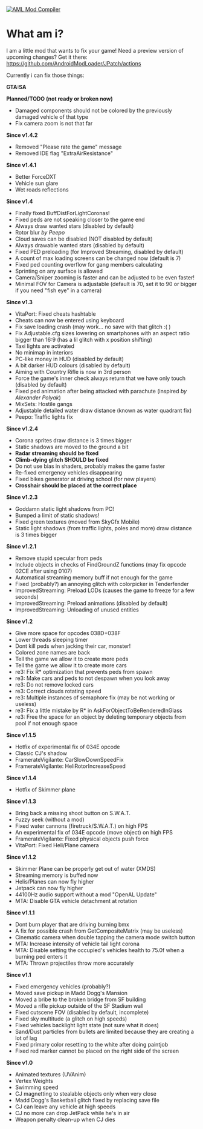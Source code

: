 [![AML Mod Compiler](https://github.com/AndroidModLoader/JPatch/actions/workflows/main.yml/badge.svg?branch=main)](https://github.com/AndroidModLoader/JPatch/actions/workflows/main.yml)

# What am i?
 I am a little mod that wants to fix your game!
 Need a preview version of upcoming changes? Get it there: https://github.com/AndroidModLoader/JPatch/actions

 Currently i can fix those things:
 
 **GTA:SA**

 **Planned/TODO (not ready or broken now)**
 - Damaged components should not be colored by the previously damaged vehicle of that type
 - Fix camera zoom is not that far

**Since v1.4.2**
 - Removed "Please rate the game" message
 - Removed IDE flag "ExtraAirResistance"

**Since v1.4.1**
 - Better ForceDXT
 - Vehicle sun glare
 - Wet roads reflections
 
**Since v1.4**
 - Finally fixed BuffDistForLightCoronas!
 - Fixed peds are not speaking closer to the game end
 - Always draw wanted stars (disabled by default)
 - Rotor blur *by Peepo*
 - Cloud saves can be disabled (NOT disabled by default)
 - Always drawable wanted stars (disabled by default)
 - Fixed PED preloading (for Improved Streaming, disabled by default)
 - A count of max loading screens can be changed now (default is 7)
 - Fixed ped counting overflow for gang members calculating
 - Sprinting on any surface is allowed
 - Camera/Sniper zooming is faster and can be adjusted to be even faster!
 - Minimal FOV for Camera is adjustable (default is 70, set it to 90 or bigger if you need "fish eye" in a camera)

 **Since v1.3**
 - VitaPort: Fixed cheats hashtable
 - Cheats can now be entered using keyboard
 - Fix save loading crash (may work... no save with that glitch :( )
 - Fix Adjustable.cfg sizes lowering on smartphones with an aspect ratio bigger than 16:9 (has a lil glitch with x position shifting)
 - Taxi lights are activated
 - No minimap in interiors
 - PC-like money in HUD (disabled by default)
 - A bit darker HUD colours (disabled by default)
 - Aiming with Country Rifle is now in 3rd person
 - Force the game's inner check always return that we have only touch (disabled by default)
 - Fixed ped animation after being attacked with parachute (inspired *by Alexander Polyak*)
 - MixSets: Hostile gangs
 - Adjustable detailed water draw distance (known as water quadrant fix)
 - Peepo: Traffic lights fix
 
 **Since v1.2.4**
 - Corona sprites draw distance is 3 times bigger
 - Static shadows are moved to the ground a bit
 - **Radar streaming should be fixed**
 - **Climb-dying glitch SHOULD be fixed**
 - Do not use bias in shaders, probably makes the game faster
 - Re-fixed emergency vehicles disappearing
 - Fixed bikes generator at driving school (for new players)
 - **Crosshair should be placed at the correct place**
 
 **Since v1.2.3**
 - Goddamn static light shadows from PC!
 - Bumped a limit of static shadows!
 - Fixed green textures (moved from SkyGfx Mobile)
 - Static light shadows (from traffic lights, poles and more) draw distance is 3 times bigger
 
 **Since v1.2.1**
 - Remove stupid specular from peds
 - Include objects in checks of FindGroundZ functions (may fix opcode 02CE after using 0107)
 - Automatical streaming memory buff if not enough for the game
 - Fixed (probably?) an annoying glitch with colorpicker in Tenderfender
 - ImprovedStreaming: Preload LODs (causes the game to freeze for a few seconds)
 - ImprovedStreaming: Preload animations (disabled by default)
 - ImprovedStreaming: Unloading of unused entities
 
 **Since v1.2**
 - Give more space for opcodes 038D+038F
 - Lower threads sleeping timer
 - Dont kill peds when jacking their car, monster!
 - Colored zone names are back
 - Tell the game we allow it to create more peds
 - Tell the game we allow it to create more cars
 - re3: Fix R\* optimization that prevents peds from spawn
 - re3: Make cars and peds to not despawn when you look away
 - re3: Do not remove locked cars
 - re3: Correct clouds rotating speed
 - re3: Multiple instances of semaphore fix (may be not working or useless)
 - re3: Fix a little mistake by R\* in AskForObjectToBeRenderedInGlass
 - re3: Free the space for an object by deleting temporary objects from pool if not enough space
 
 **Since v1.1.5**
 - Hotfix of experimental fix of 034E opcode
 - Classic CJ's shadow
 - FramerateVigilante: CarSlowDownSpeedFix
 - FramerateVigilante: HeliRotorIncreaseSpeed
 
 **Since v1.1.4**
 - Hotfix of Skimmer plane
 
 **Since v1.1.3**
 - Bring back a missing shoot button on S.W.A.T.
 - Fuzzy seek (without a mod)
 - Fixed water cannons (firetruck/S.W.A.T.) on high FPS
 - An experimental fix of 034E opcode (move object) on high FPS
 - FramerateVigilante: Fixed physical objects push force
 - VitaPort: Fixed Heli/Plane camera
 
 **Since v1.1.2**
 - Skimmer Plane can be properly get out of water (XMDS)
 - Streaming memory is buffed now
 - Helis/Planes can now fly higher
 - Jetpack can now fly higher
 - 44100Hz audio support without a mod "OpenAL Update"
 - MTA: Disable GTA vehicle detachment at rotation
 
 **Since v1.1.1**
 - Dont burn player that are driving burning bmx
 - A fix for possible crash from GetCompositeMatrix (may be useless)
 - Cinematic camera when double tapping the camera mode switch button
 - MTA: Increase intensity of vehicle tail light corona
 - MTA: Disable setting the occupied's vehicles health to 75.0f when a burning ped enters it
 - MTA: Thrown projectiles throw more accurately
 
 **Since v1.1**
 - Fixed emergency vehicles (probably?)
 - Moved save pickup in Madd Dogg's Mansion
 - Moved a bribe to the broken bridge from SF building
 - Moved a rifle pickup outside of the SF Stadium wall
 - Fixed cutscene FOV (disabled by default, incomplete)
 - Fixed sky multitude (a glitch on high speeds)
 - Fixed vehicles backlight light state (not sure what it does)
 - Sand/Dust particles from bullets are limited because they are creating a lot of lag
 - Fixed primary color resetting to the white after doing paintjob
 - Fixed red marker cannot be placed on the right side of the screen
 
 **Since v1.0**
 - Animated textures (UVAnim)
 - Vertex Weights
 - Swimming speed
 - CJ magnetting to stealable objects only when very close
 - Madd Dogg's Basketball glitch fixed by replacing save file
 - CJ can leave any vehicle at high speeds
 - CJ no more can drop JetPack while he's in air
 - Weapon penalty clean-up when CJ dies
